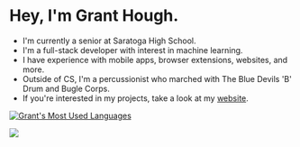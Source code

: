 # Hey, I'm Grant Hough.

- I'm currently a senior at Saratoga High School.
- I'm a full-stack developer with interest in machine learning. 
- I have experience with mobile apps, browser extensions, websites, and more.
- Outside of CS, I'm a percussionist who marched with The Blue Devils 'B' Drum and Bugle Corps.
- If you're interested in my projects, take a look at my [website](https://granthough.me/).

<!-- [![Grant's Most Used Languages](https://github-readme-stats.vercel.app/api/top-langs/?username=granthough&layout=compact)](https://github.com/anuraghazra/github-readme-stats)
 -->
[![Grant's Most Used Languages](https://github-readme-stats.vercel.app/api/top-langs/?username=granthough&exclude_repo=band-aid,skinhub)](https://github.com/anuraghazra/github-readme-stats)

![](https://komarev.com/ghpvc/?username=granthough)
